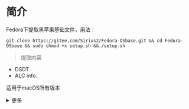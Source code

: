 # 简介
Fedora下提取黑苹果基础文件，用法：
```
git clone https://gitee.com/Sirius2/Fedora-OSbase.git && cd Fedora-OSbase && sudo chmod +x setup.sh &&./setup.sh
```

> 提取内容
+ DSDT
+ ALC info.

适用于macOS所有版本

<details>
<summary>更多</summary>
可使用[ <a href="https://pan.baidu.com/disk/synchronization#/index?category=all">云U盘</a> ]进行不同OS文件传输
</details>